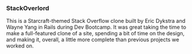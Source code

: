 ### StackOverlord

This is a Starcraft-themed Stack Overflow clone built by Eric Dykstra and Wayne Yang in Rails during Dev Bootcamp. It was great taking the time to make a full-featured clone of a site, spending a bit of time on the design, and making it, overall, a little more complete than previous projects we worked on.
